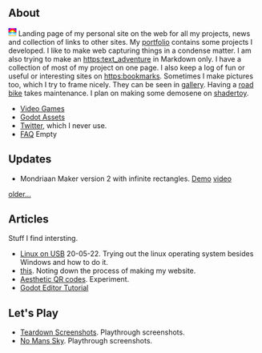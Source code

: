 ## About 
![favicon](favicon.ico) Landing page of my personal site on the web for all my projects, news and collection of links to other sites. My [portfolio](portfolio) contains some projects I developed. I like to make web <comics> capturing things in a condense matter. I am also trying to make an <https:text_adventure> in Markdown only. I have a collection of most of my project on one page. I also keep a log of fun or useful or interesting sites on <https:bookmarks>. Sometimes I make pictures too, which I try to frame nicely. They can be seen in [gallery](gallery). Having a [road bike](roadbike) takes maintenance. I plan on making some demosene on [shadertoy](shadertoy).

- [Video Games](https://howyoudoing.itch.io/)
- [Godot Assets](https://godotengine.org/asset-library/asset?category=&godot_version=&sort=updated&filter=boukew99)
- [Twitter](https://twitter.com/HowYouD09409170), which I never use. 
- [FAQ](faq.md) Empty

## Updates  
- Mondriaan Maker version 2 with infinite rectangles. [Demo](https://itch.io/embed-upload/6017377?color=fac901) [video](https://youtube.com/shorts/NXs121C7QTE)

[older...](log.md)

## Articles
Stuff I find intersting.
- [Linux on USB](linux_on_usb) 20-05-22. Trying out the linux operating system besides Windows and how to do it.
- [this](this.md). Noting down the process of making my website. 
- [Aesthetic QR codes](aesthetic_qr). Experiment.
- [Godot Editor Tutorial](godot_editor)

## Let's Play
- [Teardown Screenshots](teardown). Playthrough screenshots.
- [No Mans Sky](no_mans_sky). Playthrough screenshots.

